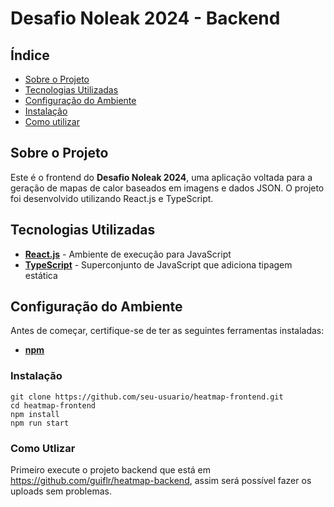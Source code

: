# **Desafio Noleak 2024 - Backend**

## **Índice**

- [Sobre o Projeto](#sobre-o-projeto)
- [Tecnologias Utilizadas](#tecnologias-utilizadas)
- [Configuração do Ambiente](#configuração-do-ambiente)
- [Instalação](#instalação)
- [Como utilizar](#como-utilizar)

## **Sobre o Projeto**

Este é o frontend do **Desafio Noleak 2024**, uma aplicação voltada para a geração de mapas de calor baseados em imagens e dados JSON. O projeto foi desenvolvido utilizando React.js e TypeScript.

## **Tecnologias Utilizadas**

- **[React.js](https://react.dev/)** - Ambiente de execução para JavaScript
- **[TypeScript](https://www.typescriptlang.org/)** - Superconjunto de JavaScript que adiciona tipagem estática

## **Configuração do Ambiente**

Antes de começar, certifique-se de ter as seguintes ferramentas instaladas:

- **[npm](https://www.npmjs.com/)**

### **Instalação**

```env
git clone https://github.com/seu-usuario/heatmap-frontend.git
cd heatmap-frontend
npm install
npm run start
````

### **Como Utlizar**

Primeiro execute o projeto backend que está em https://github.com/guiflr/heatmap-backend, assim será possível fazer os uploads sem problemas.
